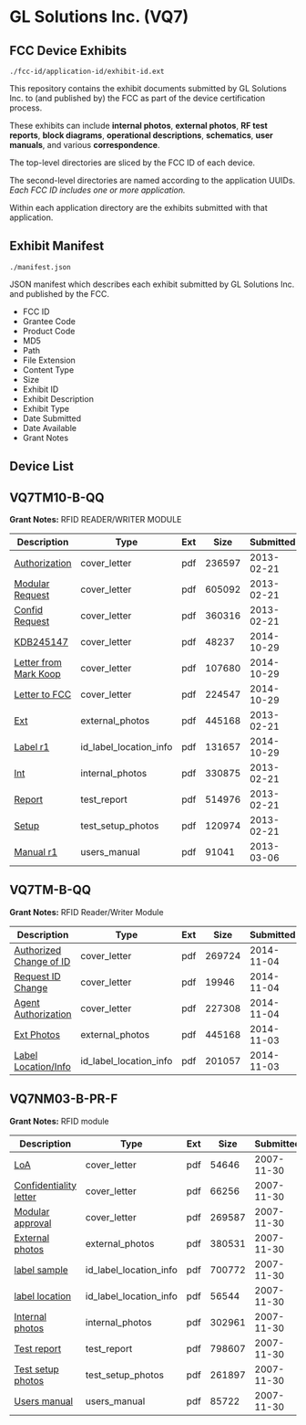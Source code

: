 # GL Solutions Inc. (VQ7)
## FCC Device Exhibits

```
./fcc-id/application-id/exhibit-id.ext
```

This repository contains the exhibit documents submitted by GL Solutions Inc. to (and published by) the FCC as part of the device certification process.

These exhibits can include **internal photos**, **external photos**, **RF test reports**, **block diagrams**, **operational descriptions**, **schematics**, **user manuals**, and various **correspondence**.

The top-level directories are sliced by the FCC ID of each device.

The second-level directories are named according to the application UUIDs. *Each FCC ID includes one or more application.*

Within each application directory are the exhibits submitted with that application. 

## Exhibit Manifest

```
./manifest.json
```

JSON manifest which describes each exhibit submitted by GL Solutions Inc. and published by the FCC.

- FCC ID
- Grantee Code
- Product Code
- MD5
- Path
- File Extension
- Content Type
- Size
- Exhibit ID
- Exhibit Description
- Exhibit Type
- Date Submitted
- Date Available
- Grant Notes

## Device List
## VQ7TM10-B-QQ
**Grant Notes:** RFID READER/WRITER MODULE

| Description | Type | Ext | Size | Submitted | Available |
| ----------- | ---- | --- | ---- | --------- | --------- |
| [Authorization](VQ7TM10-B-QQ/1be043792975d776de3665f53c9f2b6d/1904555.pdf) | cover_letter | pdf | 236597 | 2013-02-21 | 2013-02-21 |
| [Modular Request](VQ7TM10-B-QQ/1be043792975d776de3665f53c9f2b6d/1904557.pdf) | cover_letter | pdf | 605092 | 2013-02-21 | 2013-02-21 |
| [Confid Request](VQ7TM10-B-QQ/1be043792975d776de3665f53c9f2b6d/1904559.pdf) | cover_letter | pdf | 360316 | 2013-02-21 | 2013-02-21 |
| [KDB245147](VQ7TM10-B-QQ/1be043792975d776de3665f53c9f2b6d/2430537.pdf) | cover_letter | pdf | 48237 | 2014-10-29 | 2013-02-21 |
| [Letter from Mark Koop](VQ7TM10-B-QQ/1be043792975d776de3665f53c9f2b6d/2430538.pdf) | cover_letter | pdf | 107680 | 2014-10-29 | 2013-02-21 |
| [Letter to FCC](VQ7TM10-B-QQ/1be043792975d776de3665f53c9f2b6d/2430539.pdf) | cover_letter | pdf | 224547 | 2014-10-29 | 2013-02-21 |
| [Ext](VQ7TM10-B-QQ/1be043792975d776de3665f53c9f2b6d/2434271.pdf) | external_photos | pdf | 445168 | 2013-02-21 | 2013-02-21 |
| [Label r1](VQ7TM10-B-QQ/1be043792975d776de3665f53c9f2b6d/2430536.pdf) | id_label_location_info | pdf | 131657 | 2014-10-29 | 2013-02-21 |
| [Int](VQ7TM10-B-QQ/1be043792975d776de3665f53c9f2b6d/1904561.pdf) | internal_photos | pdf | 330875 | 2013-02-21 | 2013-02-21 |
| [Report](VQ7TM10-B-QQ/1be043792975d776de3665f53c9f2b6d/1904562.pdf) | test_report | pdf | 514976 | 2013-02-21 | 2013-02-21 |
| [Setup](VQ7TM10-B-QQ/1be043792975d776de3665f53c9f2b6d/1904563.pdf) | test_setup_photos | pdf | 120974 | 2013-02-21 | 2013-02-21 |
| [Manual r1](VQ7TM10-B-QQ/1be043792975d776de3665f53c9f2b6d/1911863.pdf) | users_manual | pdf | 91041 | 2013-03-06 | 2013-02-21 |
## VQ7TM-B-QQ
**Grant Notes:** RFID Reader/Writer Module

| Description | Type | Ext | Size | Submitted | Available |
| ----------- | ---- | --- | ---- | --------- | --------- |
| [Authorized Change of ID](VQ7TM-B-QQ/d7fd82e9d3150de51e56ed6447201f0a/2434932.pdf) | cover_letter | pdf | 269724 | 2014-11-04 | 2014-11-03 |
| [Request ID Change](VQ7TM-B-QQ/d7fd82e9d3150de51e56ed6447201f0a/2434933.pdf) | cover_letter | pdf | 19946 | 2014-11-04 | 2014-11-03 |
| [Agent Authorization](VQ7TM-B-QQ/d7fd82e9d3150de51e56ed6447201f0a/2434934.pdf) | cover_letter | pdf | 227308 | 2014-11-04 | 2014-11-03 |
| [Ext Photos](VQ7TM-B-QQ/d7fd82e9d3150de51e56ed6447201f0a/2434271.pdf) | external_photos | pdf | 445168 | 2014-11-03 | 2014-11-03 |
| [Label Location/Info](VQ7TM-B-QQ/d7fd82e9d3150de51e56ed6447201f0a/2434272.pdf) | id_label_location_info | pdf | 201057 | 2014-11-03 | 2014-11-03 |
## VQ7NM03-B-PR-F
**Grant Notes:** RFID module

| Description | Type | Ext | Size | Submitted | Available |
| ----------- | ---- | --- | ---- | --------- | --------- |
| [LoA](VQ7NM03-B-PR-F/f10435c42b5a34d46a052a258255da56/874206.pdf) | cover_letter | pdf | 54646 | 2007-11-30 | 2007-11-30 |
| [Confidentiality letter](VQ7NM03-B-PR-F/f10435c42b5a34d46a052a258255da56/874207.pdf) | cover_letter | pdf | 66256 | 2007-11-30 | 2007-11-30 |
| [Modular approval](VQ7NM03-B-PR-F/f10435c42b5a34d46a052a258255da56/874208.pdf) | cover_letter | pdf | 269587 | 2007-11-30 | 2007-11-30 |
| [External photos](VQ7NM03-B-PR-F/f10435c42b5a34d46a052a258255da56/874209.pdf) | external_photos | pdf | 380531 | 2007-11-30 | 2007-11-30 |
| [label sample](VQ7NM03-B-PR-F/f10435c42b5a34d46a052a258255da56/874210.pdf) | id_label_location_info | pdf | 700772 | 2007-11-30 | 2007-11-30 |
| [label location](VQ7NM03-B-PR-F/f10435c42b5a34d46a052a258255da56/874211.pdf) | id_label_location_info | pdf | 56544 | 2007-11-30 | 2007-11-30 |
| [Internal photos](VQ7NM03-B-PR-F/f10435c42b5a34d46a052a258255da56/874212.pdf) | internal_photos | pdf | 302961 | 2007-11-30 | 2007-11-30 |
| [Test report](VQ7NM03-B-PR-F/f10435c42b5a34d46a052a258255da56/874219.pdf) | test_report | pdf | 798607 | 2007-11-30 | 2007-11-30 |
| [Test setup photos](VQ7NM03-B-PR-F/f10435c42b5a34d46a052a258255da56/874220.pdf) | test_setup_photos | pdf | 261897 | 2007-11-30 | 2007-11-30 |
| [Users manual](VQ7NM03-B-PR-F/f10435c42b5a34d46a052a258255da56/874221.pdf) | users_manual | pdf | 85722 | 2007-11-30 | 2007-11-30 |
